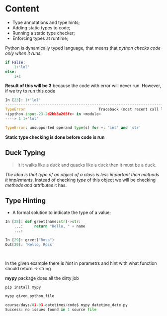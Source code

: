 # Content

* Type annotations and type hints;
* Adding static types to code;
* Running a static type checker;
* Enforcing types at runtime;


Python is dynamically typed language, that means that _python checks code only when it runs_. 

```py
if False:
    1+'lol'
else:
    1+1

```
**Result of this will be 3** because the code with error will never run.
However, if we try to run this code
```py
In [23]: 1+'lol'
---------------------------------------------------------------------------
TypeError                                 Traceback (most recent call last)
<ipython-input-23-2d2bb3a265fc> in <module>
----> 1 1+'lol'

TypeError: unsupported operand type(s) for +: 'int' and 'str'

```
__Static type checking is done before code is run__

## Duck Typing
>It it walks like a duck and quacks like a duck then it must be a duck.

_The idea is that type of an object of a class is less important then methods it implements_.
Instead of checking _type_ of this object we will be checking _methods and attributes_ it has.

## Type Hinting
* A formal solution to indicate the type of a value;
```py
In [28]: def greet(name:str)->str:
    ...:     return "Hello, " + name
    ...: 

In [29]: greet("Ross")
Out[29]: 'Hello, Ross'

    
```
In the given example there is _hint_ in parametrs and hint with what function should return _->_ string


**mypy** package does all the dirty job
```py
pip install mypy

mypy given_python_file

course/days/01-03-datetimes/code$ mypy datetime_date.py 
Success: no issues found in 1 source file

```